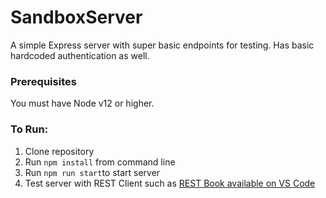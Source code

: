 # SandboxServer

A simple Express server with super basic endpoints for testing. Has basic hardcoded authentication as well.

### Prerequisites
You must have Node v12 or higher.

### To Run:
1. Clone repository
1. Run `npm install` from command line
1. Run `npm run start`to start server
1. Test server with REST Client such as [REST Book available on VS Code](https://github.com/tanhakabir/rest-book)
